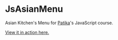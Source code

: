 # JsAsianMenu
Asian Kitchen's Menu for <a href="http://www.patika.dev">Patika</a>'s JavaScript course.

<a href="https://furkancnkr.github.io/JsAsianMenu/JsAsianMenu/">View it in action here.</a>
